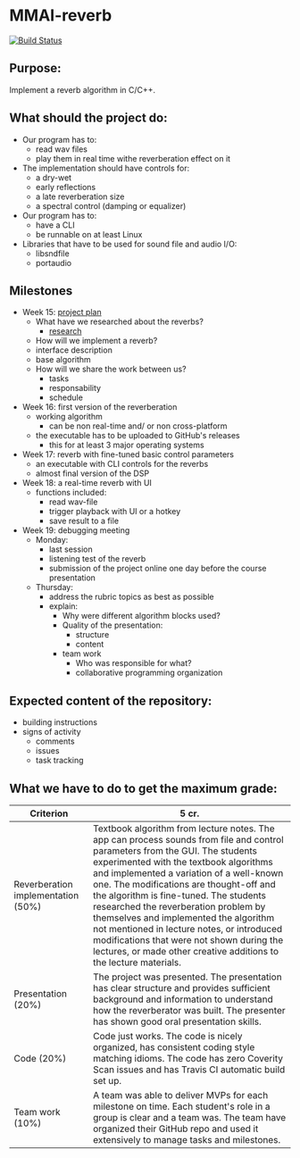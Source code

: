 # MMAI-reverb 
[![Build Status](https://travis-ci.org/straend/MMAI-reverb.svg?branch=master)](https://travis-ci.org/straend/MMAI-reverb)

## Purpose:
Implement a reverb algorithm in C/C++.

## What should the project do:
* Our program has to:
    * read wav files
    * play them in real time withe reverberation effect on it
* The implementation should have controls for:
    * a dry-wet
    * early reflections
    * a late reverberation size
    * a spectral control (damping or equalizer)
* Our program has to:
    * have a CLI
    * be runnable on at least Linux
* Libraries that have to be used for sound file and audio I/O:
    * libsndfile
    * portaudio
    
## Milestones
* Week 15: [project plan](https://github.com/straend/MMAI-reverb/blob/master/docs/milestone1.md)
   * What have we researched about the reverbs?
      * [research](https://github.com/straend/MMAI-reverb/blob/master/docs/reverb_research.md)
   * How will we implement a reverb?
    * interface description
    * base algorithm
  * How will we share the work between us?
    * tasks
    * responsability
    * schedule   
 * Week 16: first version of the reverberation
    * working algorithm
       * can be non real-time and/ or non cross-platform
    * the executable has to be uploaded to GitHub's releases
       * this for at least 3 major operating systems
 * Week 17: reverb with fine-tuned basic control parameters
    * an executable with CLI controls for the reverbs
    * almost final version of the DSP
 * Week 18: a real-time reverb with UI
    * functions included:
      * read wav-file
      * trigger playback with UI or a hotkey
      * save result to a file
  * Week 19: debugging meeting
    * Monday:
      * last session
      * listening test of the reverb
      * submission of the project online one day before the course presentation
    * Thursday:
      * address the rubric topics as best as possible
      * explain:
        * Why were different algorithm blocks used?
        * Quality of the presentation:
          * structure
          * content
        * team work
          * Who was responsible for what?
          * collaborative programming organization

## Expected content of the repository:
  * building instructions
  * signs of activity
    * comments
    * issues
    * task tracking
    
## What we have to do to get the maximum grade:
Criterion | 5 cr.
--------- | ------
Reverberation implementation (50%) | Textbook algorithm from lecture notes. The app can process sounds from file and control parameters from  the GUI. The students experimented with the textbook algorithms and implemented a variation of a well-known one. The modifications are thought-off and the algorithm is fine-tuned. The students researched the reverberation problem by themselves and implemented the algorithm not mentioned in lecture notes, or introduced modifications that were not shown during the lectures, or made other creative additions to the lecture materials.
Presentation (20%) | The project was presented. The presentation has clear structure and provides sufficient background and information to understand how the reverberator was built. The presenter has shown good oral presentation skills.
Code (20%) | Code just works. The code is nicely organized, has consistent coding style matching idioms. The code has zero Coverity Scan issues and has Travis CI automatic build set up.
Team work (10%) | A team was able to deliver MVPs for each milestone on time. Each student's role in a group is clear and a team was. The team have organized their GitHub repo and used it extensively to manage tasks and milestones.

